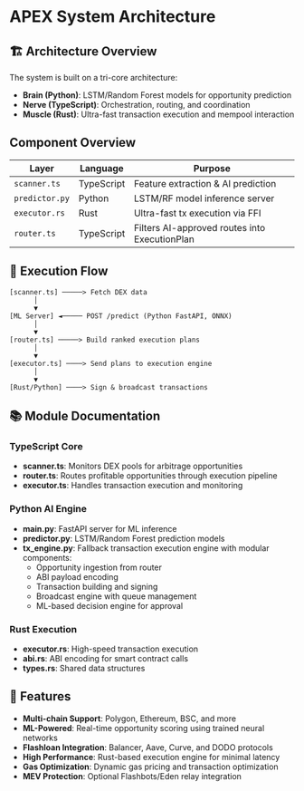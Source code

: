 # APEX System Architecture

## 🏗️ Architecture Overview

The system is built on a tri-core architecture:

- **Brain (Python)**: LSTM/Random Forest models for opportunity prediction
- **Nerve (TypeScript)**: Orchestration, routing, and coordination
- **Muscle (Rust)**: Ultra-fast transaction execution and mempool interaction

## Component Overview

| Layer | Language | Purpose |
|-------|----------|---------|
| `scanner.ts` | TypeScript | Feature extraction & AI prediction |
| `predictor.py` | Python | LSTM/RF model inference server |
| `executor.rs` | Rust | Ultra-fast tx execution via FFI |
| `router.ts` | TypeScript | Filters AI-approved routes into ExecutionPlan |

## 🔄 Execution Flow

```
[scanner.ts] ─────> Fetch DEX data
      │
      ▼
[ML Server] ◄───── POST /predict (Python FastAPI, ONNX)
      │
      ▼
[router.ts] ─────> Build ranked execution plans
      │
      ▼
[executor.ts] ────> Send plans to execution engine
      │
      ▼
[Rust/Python] ────> Sign & broadcast transactions
```

## 📚 Module Documentation

### TypeScript Core

- **scanner.ts**: Monitors DEX pools for arbitrage opportunities
- **router.ts**: Routes profitable opportunities through execution pipeline
- **executor.ts**: Handles transaction execution and monitoring

### Python AI Engine

- **main.py**: FastAPI server for ML inference
- **predictor.py**: LSTM/Random Forest prediction models
- **tx_engine.py**: Fallback transaction execution engine with modular components:
  - Opportunity ingestion from router
  - ABI payload encoding
  - Transaction building and signing
  - Broadcast engine with queue management
  - ML-based decision engine for approval

### Rust Execution

- **executor.rs**: High-speed transaction execution
- **abi.rs**: ABI encoding for smart contract calls
- **types.rs**: Shared data structures

## 🚀 Features

- **Multi-chain Support**: Polygon, Ethereum, BSC, and more
- **ML-Powered**: Real-time opportunity scoring using trained neural networks
- **Flashloan Integration**: Balancer, Aave, Curve, and DODO protocols
- **High Performance**: Rust-based execution engine for minimal latency
- **Gas Optimization**: Dynamic gas pricing and transaction optimization
- **MEV Protection**: Optional Flashbots/Eden relay integration
